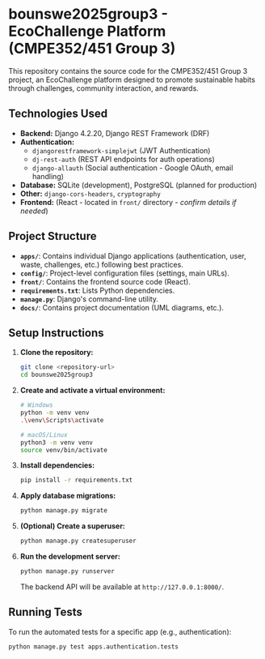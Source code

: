 # bounswe2025group3 - EcoChallenge Platform (CMPE352/451 Group 3)

This repository contains the source code for the CMPE352/451 Group 3 project, an EcoChallenge platform designed to promote sustainable habits through challenges, community interaction, and rewards.

## Technologies Used

*   **Backend:** Django 4.2.20, Django REST Framework (DRF)
*   **Authentication:**
    *   `djangorestframework-simplejwt` (JWT Authentication)
    *   `dj-rest-auth` (REST API endpoints for auth operations)
    *   `django-allauth` (Social authentication - Google OAuth, email handling)
*   **Database:** SQLite (development), PostgreSQL (planned for production)
*   **Other:** `django-cors-headers`, `cryptography`
*   **Frontend:** (React - located in `front/` directory - *confirm details if needed*)

## Project Structure

*   **`apps/`**: Contains individual Django applications (authentication, user, waste, challenges, etc.) following best practices.
*   **`config/`**: Project-level configuration files (settings, main URLs).
*   **`front/`**: Contains the frontend source code (React).
*   **`requirements.txt`**: Lists Python dependencies.
*   **`manage.py`**: Django's command-line utility.
*   **`docs/`**: Contains project documentation (UML diagrams, etc.).

## Setup Instructions

1.  **Clone the repository:**
    ```bash
    git clone <repository-url>
    cd bounswe2025group3
    ```

2.  **Create and activate a virtual environment:**
    ```bash
    # Windows
    python -m venv venv
    .\venv\Scripts\activate

    # macOS/Linux
    python3 -m venv venv
    source venv/bin/activate
    ```

3.  **Install dependencies:**
    ```bash
    pip install -r requirements.txt
    ```

4.  **Apply database migrations:**
    ```bash
    python manage.py migrate
    ```

5.  **(Optional) Create a superuser:**
    ```bash
    python manage.py createsuperuser
    ```

6.  **Run the development server:**
    ```bash
    python manage.py runserver
    ```
    The backend API will be available at `http://127.0.0.1:8000/`.

## Running Tests

To run the automated tests for a specific app (e.g., authentication):

```bash
python manage.py test apps.authentication.tests